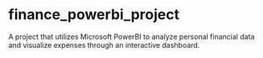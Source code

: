 # finance_powerbi_project
A project that utilizes Microsoft PowerBI to analyze personal financial data and visualize expenses through an interactive dashboard.
